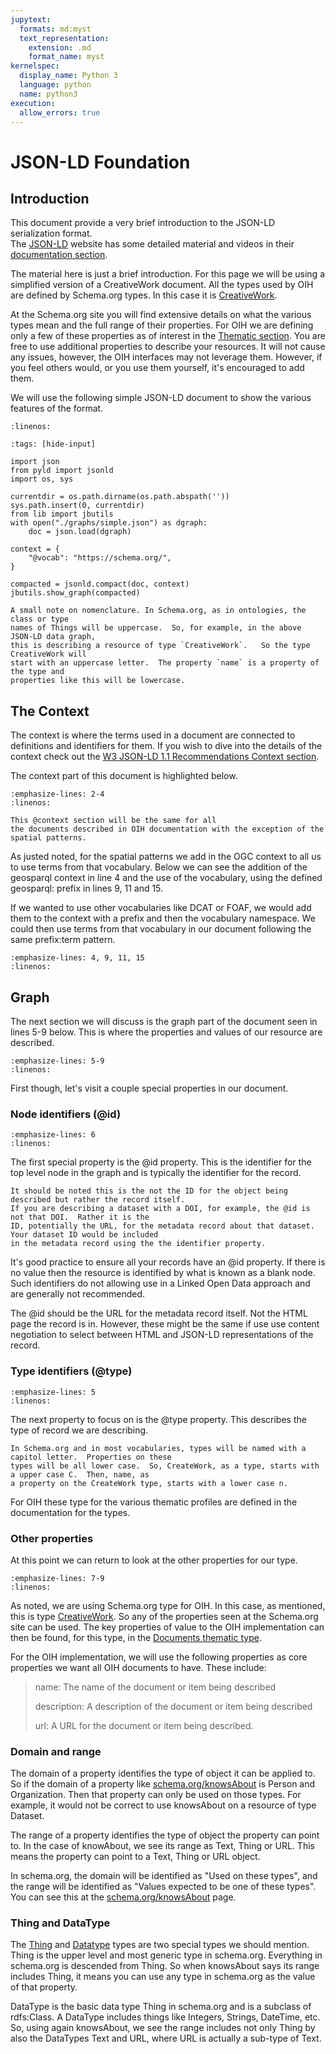 ```yaml
---
jupytext:
  formats: md:myst
  text_representation:
    extension: .md
    format_name: myst
kernelspec:
  display_name: Python 3
  language: python
  name: python3
execution:
  allow_errors: true
---
```


# JSON-LD Foundation

## Introduction

This document provide a very brief introduction to the JSON-LD serialization format.  
The [JSON-LD](https://json-ld.org) website has some detailed material and videos in
their [documentation section](https://json-ld.org/learn.html).

The material here is just a brief introduction.   For this page we will be using
a simplified version of a CreativeWork document. All the types used by OIH are defined
by Schema.org types.  In this case it is [CreativeWork](https://schema.org/CreativeWork).

At the Schema.org site you will find extensive details on what the various types mean and 
the full range of their properties. For OIH we are defining only a few of these properties 
as of interest in the [Thematic section](../thematics/README.md).  You are free to use additional 
properties to describe your resources.  It will not cause any issues, however, the OIH interfaces
may not leverage them.  However, if you feel others would, or you use them yourself, it's encouraged
to add them.  

We will use the following simple JSON-LD document to show the various features of the format. 

```{literalinclude} ./graphs/simple.json
:linenos:
```


```{code-cell}
:tags: [hide-input]

import json
from pyld import jsonld
import os, sys

currentdir = os.path.dirname(os.path.abspath(''))
sys.path.insert(0, currentdir)
from lib import jbutils
with open("./graphs/simple.json") as dgraph:
    doc = json.load(dgraph)

context = {
    "@vocab": "https://schema.org/",
}

compacted = jsonld.compact(doc, context)
jbutils.show_graph(compacted)

```


```{note}
A small note on nomenclature. In Schema.org, as in ontologies, the class or type
names of Things will be uppercase.  So, for example, in the above JSON-LD data graph,
this is describing a resource of type `CreativeWork`.   So the type CreativeWork will
start with an uppercase letter.  The property `name` is a property of the type and 
properties like this will be lowercase. 
```



## The Context

The context is where the terms used in a document are connected to definitions and identifiers for them.
If you wish to dive into the details of the context check out the
[W3 JSON-LD 1.1 Recommendations Context section](https://www.w3.org/TR/json-ld/#the-context).

The context part of this document is highlighted below. 




```{literalinclude} ./graphs/simple.json
:emphasize-lines: 2-4
:linenos:
```


```{note}
This @context section will be the same for all
the documents described in OIH documentation with the exception of the spatial patterns.  
```


As justed noted, for the spatial patterns we add in the OGC context 
to all us to use terms from that vocabulary.
Below we can see the addition of the geosparql context in line 4 and the use of the vocabulary, using the defined geosparql: prefix in lines 9, 11 and 15.

If we wanted to use other vocabularies like DCAT or FOAF, we would add them to the context with a 
prefix and then the vocabulary namespace.  We could then use terms from that vocabulary in our document
following the same prefix:term pattern.


```{literalinclude} ../thematics/spatial/graphs/geosparqlsimple.json
:emphasize-lines: 4, 9, 11, 15
:linenos:
```


## Graph

The next section we will discuss is the graph part of the document seen in lines 5-9 below.  This is where the properties and 
values of our resource are described.  


```{literalinclude} ./graphs/simple.json
:emphasize-lines: 5-9
:linenos:
```

First though, let's visit a couple special properties in our 
document.  

### Node identifiers (@id)

```{literalinclude} ./graphs/simple.json
:emphasize-lines: 6
:linenos:
```

The first special property is the @id property.  This is the identifier for the top level node in the
graph and is typically the identifier for the record.  

```{note}
It should be noted this is the not the ID for the object being described but rather the record itself.
If you are describing a dataset with a DOI, for example, the @id is not that DOI.  Rather it is the 
ID, potentially the URL, for the metadata record about that dataset.  Your dataset ID would be included
in the metadata record using the the identifier property. 
```

It's good practice to ensure all your records have an @id property.  If there is no value then the 
resource is identified by what is known as a blank node.  Such identifiers do not allowing use in 
a Linked Open Data approach and are generally not recommended.  

The @id should be the URL for the metadata record itself.  Not the HTML page the record is in.  However, 
these might be the same if use use content negotiation to select between HTML and JSON-LD representations
of the record.

### Type identifiers (@type)

```{literalinclude} ./graphs/simple.json
:emphasize-lines: 5
:linenos:
```

The next property to focus on is the @type property.  This describes the type of record we are describing. 


```{note}
In Schema.org and in most vocabularies, types will be named with a capitol letter.  Properties on these
types will be all lower case.  So, CreateWork, as a type, starts with a upper case C.  Then, name, as 
a property on the CreateWork type, starts with a lower case n.  
```

For OIH these type for the various thematic profiles are defined in the documentation for the types.  


### Other properties

At this point we can return to look at the other properties for our type.  

```{literalinclude} ./graphs/simple.json
:emphasize-lines: 7-9
:linenos:
```

As noted, we are using Schema.org type for OIH.  In this case, as mentioned,
this is type  [CreativeWork](https://schema.org/CreativeWork).  So any of the properties 
seen at the Schema.org site can be used.   The key properties of value to the OIH implementation can then 
be found, for this type, in the [Documents thematic type](../thematics/docs/README.md).

For the OIH implementation, we will use the following properties as core properties we 
want all OIH documents to have.  These include:

> name:  The name of the document or item being described
> 
> description:  A description of the document or item being described
> 
> url: A URL for the document or item being described. 


### Domain and range

The domain of a property identifies the type of object it can be applied to.  
So if the domain of a property like [schema.org/knowsAbout](https://schema.org/knowsAbout)
is Person and Organization.  Then that property can only be used on those types.
For example, it would not be correct to use knowsAbout on a resource of type Dataset.

The range of a property identifies the type of object the property can point to.  In 
the case of knowAbout, we see its range as Text, Thing or URL.  This means the property 
can point to a Text, Thing or URL object.  

In schema.org, the domain will be identified as "Used on these types", and the 
range will be identified as "Values expected to be one of these types".  You can see
this at the [schema.org/knowsAbout](https://schema.org/knowsAbout) page.

### Thing and DataType

The [Thing](https://schema.org/Thing) and [Datatype](https://schema.org/DataType) types 
are two special types we should mention.  Thing is the upper level and most generic
type in schema.org.   Everything in schema.org is descended from Thing.  So when
knowsAbout says its range includes Thing, it means you can use any type in schema.org
as the value of that property.

DataType is the basic data type Thing in schema.org and is a subclass of rdfs:Class.
A DataType includes things like Integers, Strings, DateTime, etc.  So, using again
knowsAbout, we see the range includes not only Thing by also the DataTypes Text 
and URL, where URL is actually a sub-type of Text. 